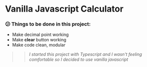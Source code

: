 # Vanilla Javascript Calculator

### :confused: Things to be done in this project:

- Make decimal point working
- Make **clear** button working
- Make code clean, modular

> > _I started this project with Typescript and I wasn't feeling comfortable so I decided to use vanilla javascript_
